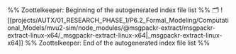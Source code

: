%% Zoottelkeeper: Beginning of the autogenerated index file list  %%
🗂️ ![[projects/AUTX/01_RESEARCH_PHASE_1/P6.2_Formal_Modeling/Computational_Models/mvu2-sim/node_modules/@msgpackr-extract/msgpackr-extract-linux-x64/_msgpackr-extract-linux-x64|_msgpackr-extract-linux-x64]]
%% Zoottelkeeper: End of the autogenerated index file list  %%
